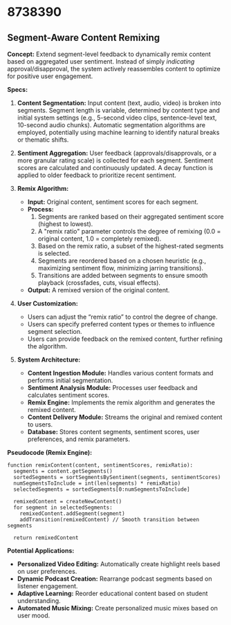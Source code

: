 # 8738390

## Segment-Aware Content Remixing

**Concept:** Extend segment-level feedback to dynamically remix content based on aggregated user sentiment. Instead of simply *indicating* approval/disapproval, the system actively reassembles content to optimize for positive user engagement.

**Specs:**

1.  **Content Segmentation:** Input content (text, audio, video) is broken into segments.  Segment length is variable, determined by content type and initial system settings (e.g., 5-second video clips, sentence-level text, 10-second audio chunks).  Automatic segmentation algorithms are employed, potentially using machine learning to identify natural breaks or thematic shifts.

2.  **Sentiment Aggregation:** User feedback (approvals/disapprovals, or a more granular rating scale) is collected for each segment. Sentiment scores are calculated and continuously updated.  A decay function is applied to older feedback to prioritize recent sentiment.

3.  **Remix Algorithm:**
    *   **Input:** Original content, sentiment scores for each segment.
    *   **Process:**
        1.  Segments are ranked based on their aggregated sentiment score (highest to lowest).
        2.  A "remix ratio" parameter controls the degree of remixing (0.0 = original content, 1.0 = completely remixed).
        3.  Based on the remix ratio, a subset of the highest-rated segments is selected.
        4.  Segments are reordered based on a chosen heuristic (e.g., maximizing sentiment flow, minimizing jarring transitions).
        5.  Transitions are added between segments to ensure smooth playback (crossfades, cuts, visual effects).
    *   **Output:** A remixed version of the original content.

4.  **User Customization:**
    *   Users can adjust the “remix ratio” to control the degree of change.
    *   Users can specify preferred content types or themes to influence segment selection.
    *   Users can provide feedback on the remixed content, further refining the algorithm.

5.  **System Architecture:**
    *   **Content Ingestion Module:** Handles various content formats and performs initial segmentation.
    *   **Sentiment Analysis Module:** Processes user feedback and calculates sentiment scores.
    *   **Remix Engine:** Implements the remix algorithm and generates the remixed content.
    *   **Content Delivery Module:** Streams the original and remixed content to users.
    *   **Database:** Stores content segments, sentiment scores, user preferences, and remix parameters.

**Pseudocode (Remix Engine):**

```
function remixContent(content, sentimentScores, remixRatio):
  segments = content.getSegments()
  sortedSegments = sortSegmentsBySentiment(segments, sentimentScores)
  numSegmentsToInclude = int(len(segments) * remixRatio)
  selectedSegments = sortedSegments[0:numSegmentsToInclude]
  
  remixedContent = createNewContent()
  for segment in selectedSegments:
    remixedContent.addSegment(segment)
    addTransition(remixedContent) // Smooth transition between segments

  return remixedContent
```

**Potential Applications:**

*   **Personalized Video Editing:**  Automatically create highlight reels based on user preferences.
*   **Dynamic Podcast Creation:**  Rearrange podcast segments based on listener engagement.
*   **Adaptive Learning:**  Reorder educational content based on student understanding.
*   **Automated Music Mixing:** Create personalized music mixes based on user mood.